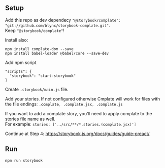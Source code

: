 

## Setup

Add this repo as dev dependecy `"@storybook/complate": "git://github.com/blynx/storybook-complate.git"`.  
Keep `"@storybook/complate"`!

Install also:

```
npm install complate-dom --save
npm install babel-loader @babel/core --save-dev
```

Add npm script

```
"scripts": {
  "storybook": "start-storybook"
}
```

Create `.storybook/main.js` file.

Add your stories. If not configured otherwise Cmplate will work for files with the file endings: `.complate, .complate.jsx, .complate.js`

If you want to add a complate story, you'll need to apply complate to the stories file name as well.  
For example: `stories: ['../src/**/*.stories.(complate.jsx)']`

Continue at Step 4: https://storybook.js.org/docs/guides/guide-preact/

## Run

`npm run storybook`